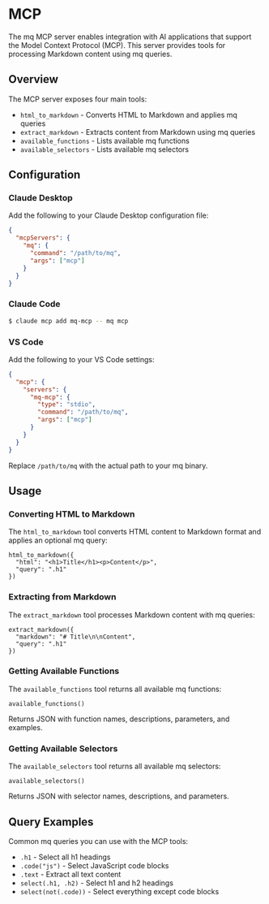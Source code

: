 # MCP

The mq MCP server enables integration with AI applications that support the Model Context Protocol (MCP). This server provides tools for processing Markdown content using mq queries.

## Overview

The MCP server exposes four main tools:

- `html_to_markdown` - Converts HTML to Markdown and applies mq queries
- `extract_markdown` - Extracts content from Markdown using mq queries
- `available_functions` - Lists available mq functions
- `available_selectors` - Lists available mq selectors

## Configuration

### Claude Desktop

Add the following to your Claude Desktop configuration file:

```json
{
  "mcpServers": {
    "mq": {
      "command": "/path/to/mq",
      "args": ["mcp"]
    }
  }
}
```

### Claude Code

```bash
$ claude mcp add mq-mcp -- mq mcp
```

### VS Code

Add the following to your VS Code settings:

```json
{
  "mcp": {
    "servers": {
      "mq-mcp": {
        "type": "stdio",
        "command": "/path/to/mq",
        "args": ["mcp"]
      }
    }
  }
}
```

Replace `/path/to/mq` with the actual path to your mq binary.

## Usage

### Converting HTML to Markdown

The `html_to_markdown` tool converts HTML content to Markdown format and applies an optional mq query:

```
html_to_markdown({
  "html": "<h1>Title</h1><p>Content</p>",
  "query": ".h1"
})
```

### Extracting from Markdown

The `extract_markdown` tool processes Markdown content with mq queries:

```
extract_markdown({
  "markdown": "# Title\n\nContent",
  "query": ".h1"
})
```

### Getting Available Functions

The `available_functions` tool returns all available mq functions:

```
available_functions()
```

Returns JSON with function names, descriptions, parameters, and examples.

### Getting Available Selectors

The `available_selectors` tool returns all available mq selectors:

```
available_selectors()
```

Returns JSON with selector names, descriptions, and parameters.

## Query Examples

Common mq queries you can use with the MCP tools:

- `.h1` - Select all h1 headings
- `.code("js")` - Select JavaScript code blocks
- `.text` - Extract all text content
- `select(.h1, .h2)` - Select h1 and h2 headings
- `select(not(.code))` - Select everything except code blocks
